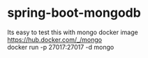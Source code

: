 # spring-boot-mongodb
  
  Its easy to test this with mongo docker image 
  https://hub.docker.com/_/mongo
  <br/>
  docker run -p 27017:27017 -d mongo
